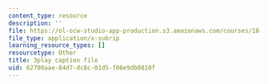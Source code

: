 ```yaml
---
content_type: resource
description: ''
file: https://ol-ocw-studio-app-production.s3.amazonaws.com/courses/18-03sc-differential-equations-fall-2011/62700aae84d7dc8c01d5f06e9db0810f_xJz3NZap1lw.srt
file_type: application/x-subrip
learning_resource_types: []
resourcetype: Other
title: 3play caption file
uid: 62700aae-84d7-dc8c-01d5-f06e9db0810f
---
```

